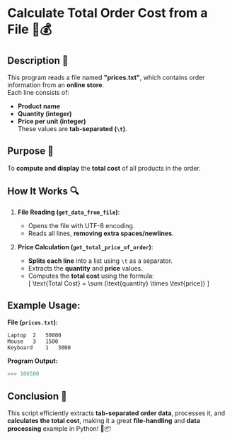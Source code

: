 # Calculate Total Order Cost from a File 🛒💰

## Description 📝

This program reads a file named **"prices.txt"**, which contains order information from an **online store**.  
Each line consists of:

-   **Product name**
-   **Quantity (integer)**
-   **Price per unit (integer)**  
    These values are **tab-separated (`\t`)**.

## Purpose 🎯

To **compute and display** the **total cost** of all products in the order.

## How It Works 🔍

1. **File Reading (`get_data_from_file`)**:

    - Opens the file with UTF-8 encoding.
    - Reads all lines, **removing extra spaces/newlines**.

2. **Price Calculation (`get_total_price_of_order`)**:
    - **Splits each line** into a list using `\t` as a separator.
    - Extracts the **quantity** and **price** values.
    - Computes the **total cost** using the formula:  
      \[
      \text{Total Cost} = \sum (\text{quantity} \times \text{price})
      \]

## Example Usage:

**File (`prices.txt`):**

```
Laptop	2	50000
Mouse	3	1500
Keyboard	1	3000
```

**Program Output:**

```python
>>> 106500
```

## Conclusion 🚀

This script efficiently extracts **tab-separated order data**, processes it, and **calculates the total cost**, making it a great **file-handling** and **data processing** example in Python! 🧾📦

